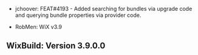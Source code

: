 * jchoover: FEAT#4193 - Added searching for bundles via upgrade code and querying bundle properties via provider code.

* RobMen: WiX v3.9

## WixBuild: Version 3.9.0.0
